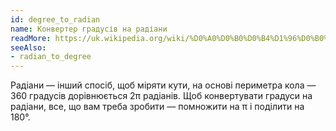 ```yaml
---
id: degree_to_radian
name: Конвертер градусів на радіани
readMore: https://uk.wikipedia.org/wiki/%D0%A0%D0%B0%D0%B4%D1%96%D0%B0%D0%BD
seeAlso:
- radian_to_degree
---
```


Радіани — інший спосіб, щоб міряти кути, на основі периметра кола — 360 градусів дорівнюється 2π радіанів. Щоб конвертувати градуси на радіани, все, що вам треба зробити — помножити на π і поділити на 180°.
